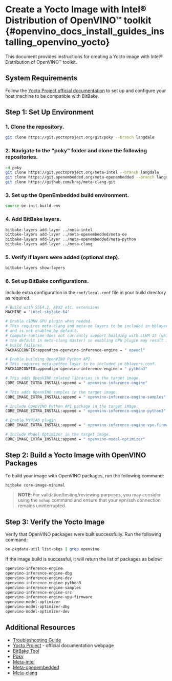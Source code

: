# Create a Yocto Image with Intel® Distribution of OpenVINO™ toolkit {#openvino_docs_install_guides_installing_openvino_yocto}

This document provides instructions for creating a Yocto image with Intel® Distribution of OpenVINO™ toolkit.

## System Requirements

Follow the [Yocto Project official documentation](https://docs.yoctoproject.org/brief-yoctoprojectqs/index.html#compatible-linux-distribution) to set up and configure your host machine to be compatible with BitBake.

## Step 1: Set Up Environment

### 1. Clone the repository.

```sh
git clone https://git.yoctoproject.org/git/poky --branch langdale
```

### 2. Navigate to the "poky" folder and clone the following repositories.

```sh
cd poky
git clone https://git.yoctoproject.org/meta-intel --branch langdale
git clone https://git.openembedded.org/meta-openembedded --branch langdale
git clone https://github.com/kraj/meta-clang.git
```

### 3. Set up the OpenEmbedded build environment.

```sh
source oe-init-build-env
```

### 4. Add BitBake layers.

```sh
bitbake-layers add-layer ../meta-intel
bitbake-layers add-layer ../meta-openembedded/meta-oe
bitbake-layers add-layer ../meta-openembedded/meta-python
bitbake-layers add-layer ../meta-clang
```

### 5. Verify if layers were added (optional step).

```sh
bitbake-layers show-layers
```

### 6. Set up BitBake configurations.

Include extra configuration in the `conf/local.conf` file in your build directory as required.

```sh
# Build with SSE4.2, AVX2 etc. extensions
MACHINE = "intel-skylake-64"

# Enable clDNN GPU plugin when needed.
# This requires meta-clang and meta-oe layers to be included in bblayers.conf
# and is not enabled by default.
# Compute-runtime does not currently support building with LLVM 15 (which is
# the default in meta-clang master) so enabling GPU plugin may result in
# build failures.
PACKAGECONFIG:append:pn-openvino-inference-engine = " opencl"

# Enable building OpenVINO Python API.
# This requires meta-python layer to be included in bblayers.conf.
PACKAGECONFIG:append:pn-openvino-inference-engine = " python3"

# This adds OpenVINO related libraries in the target image.
CORE_IMAGE_EXTRA_INSTALL:append = " openvino-inference-engine"

# This adds OpenVINO samples in the target image.
CORE_IMAGE_EXTRA_INSTALL:append = " openvino-inference-engine-samples"

# Include OpenVINO Python API package in the target image.
CORE_IMAGE_EXTRA_INSTALL:append = " openvino-inference-engine-python3"

# Enable MYRIAD plugin
CORE_IMAGE_EXTRA_INSTALL:append = " openvino-inference-engine-vpu-firmware"

# Include Model Optimizer in the target image.
CORE_IMAGE_EXTRA_INSTALL:append = " openvino-model-optimizer"
```

## Step 2: Build a Yocto Image with OpenVINO Packages

To build your image with OpenVINO packages, run the following command:

```sh
bitbake core-image-minimal
```

> **NOTE**: For validation/testing/reviewing purposes, you may consider using the `nohup` command and ensure that your vpn/ssh connection remains uninterrupted.

## Step 3: Verify the Yocto Image

Verify that OpenVINO packages were built successfully.
Run the following command:
```sh
oe-pkgdata-util list-pkgs | grep openvino
```

If the image build is successful, it will return the list of packages as below:
```sh
openvino-inference-engine
openvino-inference-engine-dbg
openvino-inference-engine-dev
openvino-inference-engine-python3
openvino-inference-engine-samples
openvino-inference-engine-src
openvino-inference-engine-vpu-firmware
openvino-model-optimizer
openvino-model-optimizer-dbg
openvino-model-optimizer-dev
```

## Additional Resources

- [Troubleshooting Guide](openvino_docs_get_started_guide_troubleshooting_issues.html#yocto-install-issues)
- [Yocto Project](https://docs.yoctoproject.org/) - official documentation webpage
- [BitBake Tool](https://docs.yoctoproject.org/bitbake/)
- [Poky](https://git.yoctoproject.org/poky)
- [Meta-intel](https://git.yoctoproject.org/meta-intel/tree/README)
- [Meta-openembedded](http://cgit.openembedded.org/meta-openembedded/tree/README)
- [Meta-clang](https://github.com/kraj/meta-clang/tree/master/#readme)
